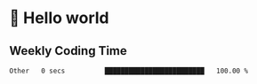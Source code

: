 # 🍻 Hello world

## Weekly Coding Time
<!--START_SECTION:waka-->

```txt
Other   0 secs          █████████████████████████   100.00 %
```

<!--END_SECTION:waka-->
